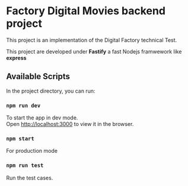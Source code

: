 # Factory Digital Movies backend project
This project is an implementation of the Digital Factory technical Test.

This project are developed under **Fastify** a fast Nodejs framwework like **express**

## Available Scripts

In the project directory, you can run:

### `npm run dev`

To start the app in dev mode.\
Open [http://localhost:3000](http://localhost:3000) to view it in the browser.

### `npm start`

For production mode

### `npm run test`

Run the test cases.
